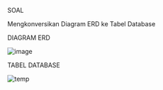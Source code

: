 SOAL

Mengkonversikan Diagram ERD ke Tabel Database


DIAGRAM ERD


![image](https://github.com/natasyanvitaa/Natasya-Novitasari/assets/160209181/8fcb6f2d-0f24-47bf-8ddf-32fbf3e73668)




TABEL DATABASE




![temp](https://github.com/natasyanvitaa/Natasya-Novitasari/assets/160209181/421dae97-f07d-4892-81fd-7a121a2d8855)




